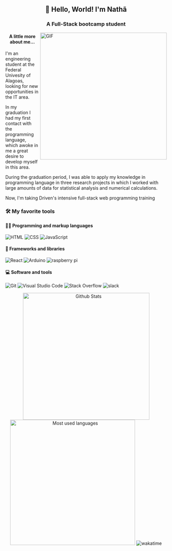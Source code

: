 <h2 align="center">👋 Hello, World! I'm Nathã</h1>
<h3 align="center">A Full-Stack bootcamp student</h2>

<img align="right" alt="GIF" src="https://github.com/abhisheknaiidu/abhisheknaiidu/blob/master/code.gif?raw=true" width="395px" />

<h4 align="center">A little more about me...</h3>

<p>I'm an engineering student at the Federal Univesity of Alagoas, looking for new opportunities in the IT area.</p>
<p>In my graduation I had my first contact with the programming language, which awoke in me a great desire to develop myself in this area.</p>
<p>During the graduation period, I was able to apply my knowledge in programming language in three research projects in which I worked with large amounts of data for statistical analysis and numerical calculations.</p>
<p>Now, I'm taking Driven's intensive full-stack web programming training</p>

<h3>🛠️ My favorite tools</h2>
<h4>👨‍💻 Programming and markup languages</h3>
<p>
    <img alt="HTML" src="https://img.shields.io/badge/HTML5-E34F26?style=for-the-badge&logo=html5&logoColor=white">
    <img alt="CSS" src="https://img.shields.io/badge/CSS3-1572B6?style=for-the-badge&logo=css3&logoColor=white">
    <img alt="JavaScript" src="https://img.shields.io/badge/JavaScript-323330?style=for-the-badge&logo=javascript&logoColor=F7DF1E">
</p>
<h4>🧰 Frameworks and libraries</h3>
<p>
    <img alt="React" src="https://img.shields.io/badge/React-20232A?style=for-the-badge&logo=react&logoColor=61DAFB">
    <img alt="Arduino" src="https://img.shields.io/badge/Arduino-00979D?style=for-the-badge&logo=Arduino&logoColor=white">
    <img alt="raspberry pi" src="https://img.shields.io/badge/Raspberry%20Pi-A22846?style=for-the-badge&logo=Raspberry%20Pi&logoColor=white">
</p>
<h4>💻 Software and tools</h3>
<p>
    <img alt="Git" src="https://img.shields.io/badge/GIT-E44C30?style=for-the-badge&logo=git&logoColor=white">
    <img alt="Visual Studio Code" src="https://img.shields.io/badge/Visual_Studio_Code-0078D4?style=for-the-badge&logo=visual%20studio%20code&logoColor=white">
    <img alt="Stack Overflow" src="https://img.shields.io/badge/Stack_Overflow-FE7A16?style=for-the-badge&logo=stack-overflow&logoColor=white">
    <img alt="slack" src="https://img.shields.io/badge/Slack-4A154B?style=for-the-badge&logo=slack&logoColor=white">
</p>
<div align="center">
    <img width="395px" alt="Github Stats" src="https://github-readme-stats.vercel.app/api?username=nathaalves&show_icons=true&theme=tokyonight" >
    <img width="390px" alt="Most used languages" src="https://github-readme-stats.vercel.app/api/top-langs/?username=nathaalves&layout=compact&langs_count=7&theme=tokyonight"/>
    <img alt="wakatime" src="https://github-readme-stats.vercel.app/api/wakatime?username=nathaalves&langs_count=5&theme=tokyonight&hide=other&custom_title=Wakatime%20Weekly%20Status&range=last_7_days"
</div>


